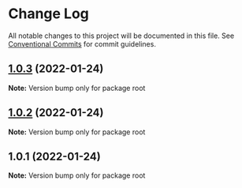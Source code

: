 # Change Log

All notable changes to this project will be documented in this file.
See [Conventional Commits](https://conventionalcommits.org) for commit guidelines.

## [1.0.3](https://github.com/avisan-wb/oneApp-test/compare/v1.0.2...v1.0.3) (2022-01-24)

**Note:** Version bump only for package root





## [1.0.2](https://github.com/avisan-wb/oneApp-test/compare/v1.0.1...v1.0.2) (2022-01-24)

**Note:** Version bump only for package root





## 1.0.1 (2022-01-24)

**Note:** Version bump only for package root
